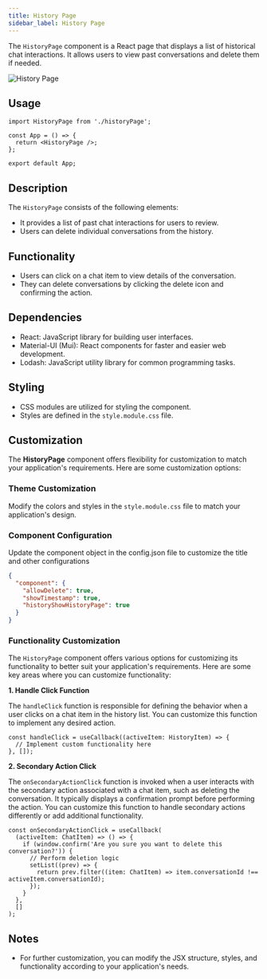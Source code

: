 ```yaml
---
title: History Page
sidebar_label: History Page
---
```


<head>
  <title> History Page </title>
  <meta name="description" content="your meta content goes here" />
</head>

The `HistoryPage` component is a React page that displays a list of historical chat interactions. It allows users to view past conversations and delete them if needed.

<img src="/img/molecules/historypage.png" alt="History Page" />

## Usage

```tsx
import HistoryPage from './historyPage';

const App = () => {
  return <HistoryPage />;
};

export default App;
```

## Description

The `HistoryPage` consists of the following elements:

- It provides a list of past chat interactions for users to review.
- Users can delete individual conversations from the history.

## Functionality

- Users can click on a chat item to view details of the conversation.
- They can delete conversations by clicking the delete icon and confirming the action.

## Dependencies

- React: JavaScript library for building user interfaces.
- Material-UI (Mui): React components for faster and easier web development.
- Lodash: JavaScript utility library for common programming tasks.

## Styling

- CSS modules are utilized for styling the component.
- Styles are defined in the `style.module.css` file.

## Customization

The **HistoryPage** component offers flexibility for customization to match your application's requirements. Here are some customization options:

### Theme Customization

Modify the colors and styles in the `style.module.css` file to match your application's design.

### Component Configuration

Update the component object in the config.json file to customize the title and other configurations

```json
{
  "component": {
    "allowDelete": true,
    "showTimestamp": true,
    "historyShowHistoryPage": true
  }
}
```

### Functionality Customization

The `HistoryPage` component offers various options for customizing its functionality to better suit your application's requirements. Here are some key areas where you can customize functionality:

**1. Handle Click Function**

The `handleClick` function is responsible for defining the behavior when a user clicks on a chat item in the history list. You can customize this function to implement any desired action.

```tsx
const handleClick = useCallback((activeItem: HistoryItem) => {
  // Implement custom functionality here
}, []);
```

**2. Secondary Action Click**

The `onSecondaryActionClick` function is invoked when a user interacts with the secondary action associated with a chat item, such as deleting the conversation. It typically displays a confirmation prompt before performing the action. You can customize this function to handle secondary actions differently or add additional functionality.

```tsx
const onSecondaryActionClick = useCallback(
  (activeItem: ChatItem) => () => {
    if (window.confirm('Are you sure you want to delete this conversation?')) {
      // Perform deletion logic
      setList((prev) => {
        return prev.filter((item: ChatItem) => item.conversationId !== activeItem.conversationId);
      });
    }
  },
  []
);
```

## Notes

- For further customization, you can modify the JSX structure, styles, and functionality according to your application's needs.
